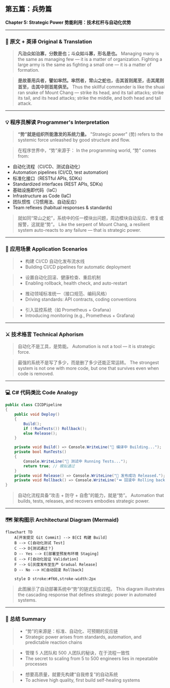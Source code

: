 ## 第五篇：兵势篇

**Chapter 5: Strategic Power**
**势能利用：技术杠杆与自动化优势**

---

### 🏮 原文 + 英译 Original & Translation

> **凡治众如治寡，分数是也；斗众如斗寡，形名是也。**
> Managing many is the same as managing few — it is a matter of organization. Fighting a large army is the same as fighting a small one — it is a matter of formation.

> **是故善用兵者，譬如率然。率然者，常山之蛇也，击其首则尾至，击其尾则首至，击其中则首尾俱至。**
> Thus the skillful commander is like the shuai ran snake of Mount Chang — strike its head, and its tail attacks; strike its tail, and its head attacks; strike the middle, and both head and tail attack.

---

### 💡 程序员解读 Programmer's Interpretation

> **“势”就是组织所能激发的系统力量。**
> "Strategic power" (势) refers to the systemic force unleashed by good structure and flow.

> 在程序世界中，“势”来源于：
> In the programming world, “势” comes from:

* 自动化流程（CI/CD、测试自动化）
* Automation pipelines (CI/CD, test automation)
* 标准化接口（RESTful APIs, SDKs）
* Standardized interfaces (REST APIs, SDKs)
* 基础设施即代码（IaC）
* Infrastructure as Code (IaC)
* 团队惯性（习惯用法、自动反应）
* Team reflexes (habitual responses & standards)

> 就如同“常山之蛇”，系统中的任一模块出问题，周边模块自动反应、修复或报警，这就是“势”。
> Like the serpent of Mount Chang, a resilient system auto-reacts to any failure — that is strategic power.

---

### 🧪 应用场景 Application Scenarios

> * 构建 CI/CD 自动化发布流水线
> * Building CI/CD pipelines for automatic deployment

> * 设置自动化回滚、健康检查、重启机制
> * Enabling rollback, health check, and auto-restart

> * 推动领域标准统一（接口规范、编码风格）
> * Driving standards: API contracts, coding conventions

> * 引入监控系统（如 Prometheus + Grafana）
> * Introducing monitoring (e.g., Prometheus + Grafana)

---

### ⚔️ 技术格言 Technical Aphorism

> 自动化不是工具，是势能。
> Automation is not a tool — it is strategic force.

> 最强的系统不是写了多少，而是删了多少还能正常运转。
> The strongest system is not one with more code, but one that survives even when code is removed.

---

### 💻 C# 代码类比 Code Analogy

```csharp
public class CICDPipeline
{
    public void Deploy()
    {
        Build();
        if (!RunTests()) Rollback();
        else Release();
    }

    private void Build() => Console.WriteLine("🔧 编译中 Building...");
    private bool RunTests()
    {
        Console.WriteLine("🧪 测试中 Running Tests...");
        return true; // 模拟通过
    }
    private void Release() => Console.WriteLine("🚀 发布成功 Released.");
    private void Rollback() => Console.WriteLine("⏪ 回滚中 Rolling back...");
}
```

> 自动化流程具备“攻击 + 防守 + 自愈”的能力，就是“势”。
> Automation that builds, tests, releases, and recovers embodies strategic power.

---

### 🗺️ 架构图示 Architectural Diagram (Mermaid)

```mermaid
flowchart TD
    A[开发提交 Git Commit] --> B[CI 构建 Build]
    B --> C[自动化测试 Test]
    C --> D{测试通过？}
    D -- Yes --> E[部署至预发布环境 Staging]
    E --> F[自动化验证 Validation]
    F --> G[灰度发布至生产 Gradual Release]
    D -- No --> H[自动回滚 Rollback]

    style D stroke:#f66,stroke-width:2px
```

> 此图展示了自动部署系统中“势”的链式反应过程。
> This diagram illustrates the cascading response that defines strategic power in automated systems.

---

### 📌 总结 Summary

> * “势”的来源是：标准、自动化、可预期的反应链
> * Strategic power arises from standards, automation, and predictable reaction chains

> * 管理 5 人团队和 500 人团队的秘诀，在于流程一致性
> * The secret to scaling from 5 to 500 engineers lies in repeatable processes

> * 想要高质量，就要先构建“自我修复”的自动系统
> * To achieve high quality, first build self-healing systems
